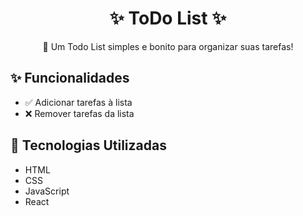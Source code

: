 <h1 align="center">✨ ToDo List ✨</h1>


<p align="center">📝 Um Todo List simples e bonito para organizar suas tarefas!</p>

## ✨ Funcionalidades
- ✅ Adicionar tarefas à lista
- ❌ Remover tarefas da lista

## 🚀 Tecnologias Utilizadas
- HTML
- CSS
- JavaScript
- React

 


 
